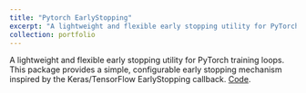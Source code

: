 ```yaml
---
title: "Pytorch EarlyStopping"
excerpt: "A lightweight and flexible early stopping utility for PyTorch training loops. This package provides a simple, configurable early stopping mechanism inspired by the Keras/TensorFlow EarlyStopping callback. <a href="https://github.com/rubzip/pytorch-early-stopping" target="_blank">Code</a>"
collection: portfolio
---
```


A lightweight and flexible early stopping utility for PyTorch training loops. This package provides a simple, configurable early stopping mechanism inspired by the Keras/TensorFlow EarlyStopping callback. <a href="https://github.com/rubzip/pytorch-early-stopping" target="_blank">Code</a>. 
